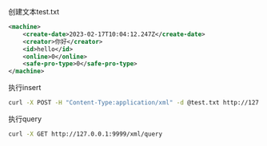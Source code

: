 创建文本test.txt

```xml
<machine>
    <create-date>2023-02-17T10:04:12.247Z</create-date>
    <creator>你好</creator>
    <id>hello</id>
    <online>0</online>
    <safe-pro-type>0</safe-pro-type>
</machine>
```

执行insert

``` sh
curl -X POST -H "Content-Type:application/xml" -d @test.txt http://127.0.0.1:9999/xml/insert
```

执行query

```sh
curl -X GET http://127.0.0.1:9999/xml/query
```

